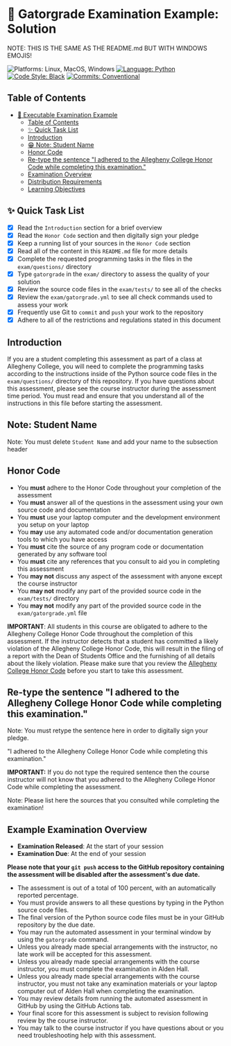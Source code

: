 # 🚀 Gatorgrade Examination Example: Solution

NOTE: THIS IS THE SAME AS THE README.md BUT WITH WINDOWS EMOJIS!

![Platforms: Linux, MacOS, Windows](https://img.shields.io/badge/Platform-Linux%20%7C%20MacOS%20%7C%20Windows-blue.svg)
[![Language: Python](https://img.shields.io/badge/Language-Python-blue.svg)](https://www.python.org/)
[![Code Style: Black](https://img.shields.io/badge/Code%20Style-Black-blue.svg)](https://github.com/psf/black)
[![Commits: Conventional](https://img.shields.io/badge/Commits-Conventional-blue.svg)](https://www.conventionalcommits.org/en/v1.0.0/)

## Table of Contents

<!---toc start-->

* [🚀 Executable Examination Example](#-executable-examination-example)
  * [Table of Contents](#table-of-contents)
  * [✨ Quick Task List](#-quick-task-list)
  * [Introduction](#-introduction)
  * [😁 Note: Student Name](#-note-student-name)
  * [Honor Code](#-honor-code)
  * [Re-type the sentence "I adhered to the Allegheny College Honor Code while completing this examination."](#-re-type-the-sentence-i-adhered-to-the-allegheny-college-honor-code-while-completing-this-examination)
  * [Examination Overview](#-examination-overview)
  * [Distribution Requirements](#-distribution-requirements)
  * [Learning Objectives](#-learning-objectives)

<!---toc end-->

## ✨ Quick Task List

- [X] Read the `Introduction` section for a brief overview
- [X] Read the `Honor Code` section and then digitally sign your pledge
- [X] Keep a running list of your sources in the `Honor Code` section
- [X] Read all of the content in this `README.md` file for more details
- [X] Complete the requested programming tasks in the files in the `exam/questions/` directory
- [X] Type `gatorgrade` in the `exam/` directory to assess the quality of your solution
- [X] Review the source code files in the `exam/tests/` to see all of the checks
- [X] Review the `exam/gatorgrade.yml` to see all check commands used to assess your work
- [X] Frequently use Git to `commit` and `push` your work to the repository
- [X] Adhere to all of the restrictions and regulations stated in this document

## Introduction

If you are a student completing this assessment as part of a class at Allegheny
College, you will need to complete the programming tasks according to the
instructions inside of the Python source code files in the `exam/questions/`
directory of this repository. If you have questions about this assessment,
please see the course instructor during the assessment time period. You must
read and ensure that you understand all of the instructions in this file before
starting the assessment.

## Note: Student Name

Note: You must delete `Student Name` and add your name to the subsection header

## Honor Code

- You **must** adhere to the Honor Code throughout your completion of the assessment
- You **must** answer all of the questions in the assessment using your own source code and documentation
- You **must** use your laptop computer and the development environment you setup on your laptop
- You **may** use any automated code and/or documentation generation tools to which you have access
- You **must** cite the source of any program code or documentation generated by any software tool
- You **must** cite any references that you consult to aid you in completing this assessment
- You **may not** discuss any aspect of the assessment with anyone except the course instructor
- You **may not** modify any part of the provided source code in the `exam/tests/` directory
- You **may not** modify any part of the provided source code in the `exam/gatorgrade.yml` file

**IMPORTANT**: All students in this course are obligated to adhere to the
Allegheny College Honor Code throughout the completion of this assessment. If
the instructor detects that a student has committed a likely violation of the
Allegheny College Honor Code, this will result in the filing of a report with
the Dean of Students Office and the furnishing of all details about the likely
violation. Please make sure that you review the [Allegheny College Honor
Code](https://sites.allegheny.edu/about/honor-code/) before you start to take
this assessment.

## Re-type the sentence "I adhered to the Allegheny College Honor Code while completing this examination."

Note: You must retype the sentence here in order to digitally sign your pledge.

"I adhered to the Allegheny College Honor Code while completing this examination."

**IMPORTANT:** If you do not type the required sentence then the course
instructor will not know that you adhered to the Allegheny College Honor Code
while completing the assessment.

Note: Please list here the sources that you consulted while completing the examination!

## Example Examination Overview

- **Examination Released**: At the start of your session
- **Examination Due**: At the end of your session

**Please note that your `git push` access to the GitHub repository containing
the assessment will be disabled after the assessment's due date.**

- The assessment is out of a total of 100 percent, with an automatically reported percentage.
- You must provide answers to all these questions by typing in the Python source code files.
- The final version of the Python source code files must be in your GitHub repository by the due date.
- You may run the automated assessment in your terminal window by using the `gatorgrade` command.
- Unless you already made special arrangements with the instructor, no late work will be accepted for this assessment.
- Unless you already made special arrangements with the course instructor, you must complete the examination
in Alden Hall.
- Unless you already made special arrangements with the course instructor, you must not take any examination
materials or your laptop computer out of Alden Hall when completing the examination.
- You may review details from running the automated assessment in GitHub by using the GitHub Actions tab.
- Your final score for this assessment is subject to revision following review by the course instructor.
- You may talk to the course instructor if you have questions about or you need troubleshooting help with this assessment.
